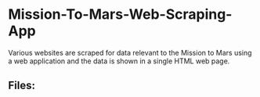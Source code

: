 # Mission-To-Mars-Web-Scraping-App
Various websites are scraped for data relevant to the Mission to Mars using a web application and the data is shown in a single HTML web page.

## Files:
